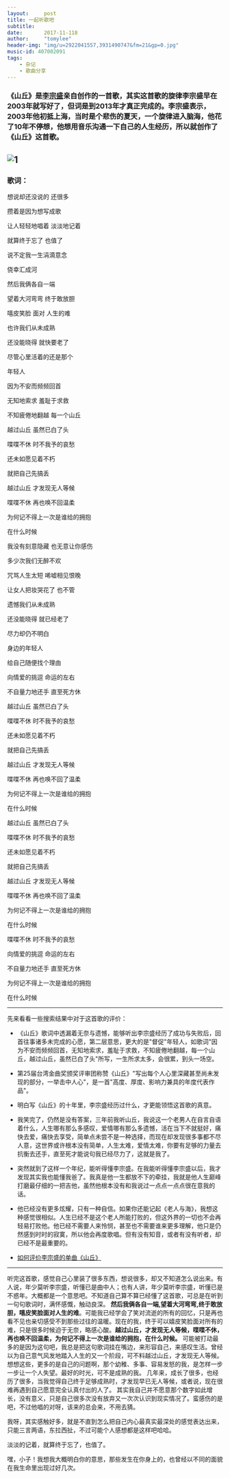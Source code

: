 ```yaml
---
layout:     post
title: 一起听歌吧
subtitle:  
date:       2017-11-118
author:     "tomylee"
header-img: "img/u=2922041557,3931490747&fm=21&gp=0.jpg"
music-id: 407002091
tags:
    - 杂记
    - 歌曲分享
---
```


### 《山丘》是[李宗盛](https://en.wikipedia.org/wiki/Jonathan_Lee_(musician))亲自创作的一首歌，其实这首歌的旋律李宗盛早在2003年就写好了，但词是到2013年才真正完成的。李宗盛表示，2003年他初抵上海，当时是个悲伤的夏天，一个旋律进入脑海，他花了10年不停想，他想用音乐沟通一下自己的人生经历，所以就创作了《山丘》这首歌。

![1](img/lizongsheng.jpg)
---

### 歌词：
想说却还没说的 还很多

攒着是因为想写成歌

让人轻轻地唱着 淡淡地记着

就算终于忘了 也值了

说不定我一生涓滴意念

侥幸汇成河

然后我俩各自一端

望着大河弯弯 终于敢放胆

嘻皮笑脸 面对 人生的难

也许我们从未成熟

还没能晓得 就快要老了

尽管心里活着的还是那个

年轻人

因为不安而频频回首

无知地索求 羞耻于求救

不知疲倦地翻越 每一个山丘

越过山丘 虽然已白了头

喋喋不休 时不我予的哀愁

还未如愿见着不朽

就把自己先搞丢

越过山丘 才发现无人等候

喋喋不休 再也唤不回温柔

为何记不得上一次是谁给的拥抱

在什么时候

我没有刻意隐藏 也无意让你感伤

多少次我们无醉不欢

咒骂人生太短 唏嘘相见恨晚

让女人把妆哭花了 也不管

遗憾我们从未成熟

还没能晓得 就已经老了

尽力却仍不明白

身边的年轻人

给自己随便找个理由

向情爱的挑逗 命运的左右

不自量力地还手 直至死方休

越过山丘 虽然已白了头

喋喋不休 时不我予的哀愁

还未如愿见着不朽

就把自己先搞丢

越过山丘 才发现无人等候

喋喋不休 再也唤不回了温柔

为何记不得上一次是谁给的拥抱

在什么时候

越过山丘 虽然已白了头

喋喋不休 时不我予的哀愁

还未如愿见着不朽

就把自己先搞丢

越过山丘 才发现无人等候

喋喋不休 再也唤不回了温柔

为何记不得上一次是谁给的拥抱

在什么时候

喋喋不休 时不我予的哀愁

向情爱的挑逗 命运的左右

不自量力地还手 直至死方休

为何记不得上一次是谁给的拥抱

在什么时候

---
先来看看一些搜索结果中对于这首歌的评价：

- 《山丘》歌词中透漏着无奈与遗憾，能够听出李宗盛经历了成功与失败后，回首往事诸多未完成的心愿，第二层意思，更大的是"督促"年轻人，如歌词"因为不安而频频回首，无知地索求，羞耻于求救，不知疲倦地翻越，每一个山丘，越过山丘，虽然已白了头"所写，一生所求太多，会很累，到头一场空。

- 第25届台湾金曲奖颁奖评审团称赞《山丘》"写出每个人心里深藏甚至尚未发现的部分，一举击中人心"，是一首"高度、厚度、影响力兼具的年度代表作品"。
- 明白写《山丘》的十年里，李宗盛经历过什么，才更能领悟这首歌的真意。
- 我笑完了，仍然是没有答案，三年前我听山丘，我说这一个老男人在自言自语着什么，人生哪有那么多感叹，爱情哪有那么多遗憾，活在当下不就挺好，痛快去爱，痛快去享受，简单点未尝不是一种选择，而现在却发现很多事都不尽人意，这世界或许根本没有简单，人生太难，爱情太难，你要有足够的力量去抗衡去还手，直至死才能说句我已经尽力了，这就是我了。
- 突然就到了这样一个年纪，能听得懂李宗盛。在我能听得懂李宗盛以后，我才发现其实我也能懂我爸了。我真是他一生都放不下的牵挂，我就是他人生巅峰打磨最仔细的一把吉他，虽然他根本没有和我说过一点点一点点很在意我的话。
- 他已经没有更多炫耀，只有一种自信。如果你还能记起《老人与海》，我想这种感觉很相似。人生已经不是这个老人所能打败的，但这外界的一切也不会再轻易打败他。他已经不需要人来怜悯，甚至也不需要谁来更多理解，他只是仍然感到时时的寂寞，所以他会再度歌唱。但有没有知音，或者有没有听者，却已经不是最重要的。
- [如何评价李宗盛的单曲《山丘》](https://www.zhihu.com/question/21309892)

---

听完这首歌，感觉自己心里装了很多东西，想说很多，却又不知道怎么说出来。有人说，年少莫听李宗盛，听懂已是曲中人；也有人讲，年少莫听李宗盛，听懂已是不惑年。大概都是一个意思吧。不知道自己算不算已经懂了这首歌，可总是在听到一句句歌词时，满怀感慨，触动良深。
**然后我俩各自一端,望着大河弯弯,终于敢放胆，嘻皮笑脸面对人生的难**。可能我已经学会了笑对流逝的所有的回忆，只是再也看不见也亲切感受不到那些过往的温暖。现在的我，终于可以嬉皮笑脸面对所有的难，只是很多时候迫于无奈，略感心酸。**越过山丘，才发现无人等候，喋喋不休，再也唤不回温柔，为何记不得上一次是谁给的拥抱，在什么时候。**
可能被打动最多的是因为这句吧，我总是把这句歌词挂在嘴边，来形容自己，来感叹生活。曾经以为自己意气风发地踏入人生的又一个阶段，可不料越过山丘，才发现无人等候。想想这些，更多的是自己的问题啊，那个幼稚、多事、容易发怒的我，是怎样一步一步让一个人失望。最好的时光，可不是成熟的我。
几年来，成长了很多，也经历了很多，当我觉得自己终于足够成熟时，才发现早已无人等候，或者说，现在很难再遇到自己愿意完全认真付出的人了。
其实我自己并不愿意那个数字如此增长，没有意义，只是自己很多次没有放弃又一次次认识到现实情况了。蛮感伤的是吧，不过他唱的对呀，该来的总会来，不用去猜。

我呀，其实感触好多，就是不直到怎么把自己内心最真实最深处的感觉表达出来，只能三言两语，东拉西扯，不过可能个人感想都是这样吧哈哈。

淡淡的记着，就算终于忘了，也值了。

嘿，小子！我想我大概明白你的意思，那些发生在你身上的，也曾经以不同的面貌在我生命里出现过好几次。
